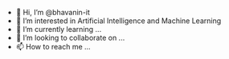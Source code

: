 - 👋 Hi, I’m @bhavanin-it
- 👀 I’m interested in Artificial Intelligence and Machine Learning
- 🌱 I’m currently learning ...
- 💞️ I’m looking to collaborate on ...
- 📫 How to reach me ...

<!---
bhavanin-it/bhavanin-it is a ✨ special ✨ repository because its `README.md` (this file) appears on your GitHub profile.
You can click the Preview link to take a look at your changes.
--->
